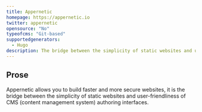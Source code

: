```yaml
---
title: Appernetic
homepage: https://appernetic.io
twitter: appernetic
opensource: "No"
typeofcms: "Git-based"
supportedgenerators:
  - Hugo
description: The bridge between the simplicity of static websites and user-friendliness of CMS.
---
```


## Prose

Appernetic allows you to build faster and more secure websites, it is the bridge between the simplicity of static websites and user-friendliness of CMS (content management system) authoring interfaces.
